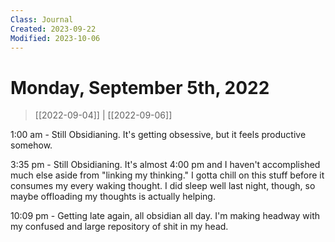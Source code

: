 ```yaml
---
Class: Journal
Created: 2023-09-22
Modified: 2023-10-06
---
```


# Monday, September 5th, 2022

> [[2022-09-04]] | [[2022-09-06]]

1:00 am - Still Obsidianing. It's getting obsessive, but it feels productive somehow.

3:35 pm - Still Obsidianing. It's almost 4:00 pm and I haven't accomplished much else aside from "linking my thinking." I gotta chill on this stuff before it consumes my every waking thought. I did sleep well last night, though, so maybe offloading my thoughts is actually helping.

10:09 pm - Getting late again, all obsidian all day. I'm making headway with my confused and large repository of shit in my head.
